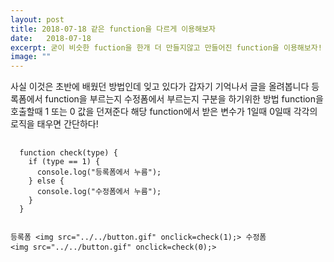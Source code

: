 ```yaml
---
layout: post
title: 2018-07-18 같은 function을 다르게 이용해보자
date:   2018-07-18
excerpt: 굳이 비슷한 fuction을 한개 더 만들지않고 만들어진 function을 이용해보자!
image: ""
---
```


<div>
사실 이것은 초반에 배웠던 방법인데 잊고 있다가 갑자기 기억나서 글을 올려봅니다
등록폼에서 function을 부르는지 수정폼에서 부르는지 구분을 하기위한 방법
function을 호출할때 1 또는 0 값을 던져준다
해당 function에서 받은 변수가 1일때 0일때 각각의 로직을 태우면 간단하다!
<pre style="width:100%">
  <code>
  function check(type) {
    if (type == 1) {
      console.log("등록폼에서 누름");
    } else {
      console.log("수정폼에서 누름");
    }
  }
  
  등록폼
  &lt;img src="../../button.gif" onclick=check(1);&gt;
  수정폼
  &lt;img src="../../button.gif" onclick=check(0);&gt;
  </code>
</pre>
</div>
